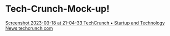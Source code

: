 # Tech-Crunch-Mock-up!


[Screenshot 2023-03-18 at 21-04-33 TechCrunch • Startup and Technology News techcrunch com](https://user-images.githubusercontent.com/126501848/227834599-94ad80bc-d39b-4065-942b-75246ba960b3.png)

